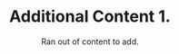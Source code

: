 ---
title: Additional Content 1.
subtitle: Ran out of content to add.
layout: default
modal-id: 9
html: https://doodpls.github.io
thumbnail: portfolio.jpg
project-date: november 2019
category: Extras
description: So i can do the pagination thingy.

---